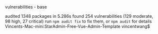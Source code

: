 vulnerabilities - base

audited 1348 packages in 5.286s
found 254 vulnerabilities (129 moderate, 98 high, 27 critical)
run `npm audit fix` to fix them, or `npm audit` for details
Vincents-Mac-mini:StarAdmin-Free-Vue-Admin-Template vincentwang$ 


